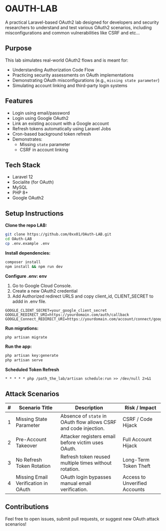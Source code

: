 # OAUTH-LAB

A practical Laravel-based OAuth2 lab designed for developers and security researchers to understand and test various OAuth2 scenarios, including misconfigurations and common vulnerabilities like CSRF and etc...

## Purpose

This lab simulates real-world OAuth2 flows and is meant for:

- Understanding Authorization Code Flow
- Practicing security assessments on OAuth implementations
- Demonstrating OAuth misconfigurations (e.g., `missing state parameter`)
- Simulating account linking and third-party login systems

## Features

- Login using email/password
- Login using Google OAuth2
- Link an existing account with a Google account
- Refresh tokens automatically using Laravel Jobs
- Cron-based background token refresh
- Demonstrates:
  - Missing `state` parameter
  - CSRF in account linking

## Tech Stack

- Laravel 12
- Socialite (for OAuth)
- MySQL
- PHP 8+
- Google OAuth2

## Setup Instructions

**Clone the repo LAB:**

```bash
git clone https://github.com/0xx01/OAuth-LAB.git
cd OAuth-LAB
cp .env.example .env
```
**Install dependencies:**

```bash
composer install
npm install && npm run dev
```
**Configure .env: env**
1. Go to Google Cloud Console.
2. Create a new OAuth2 credential
3. Add Authorized redirect URLS and copy client_id, CLIENT_SECRET to addd in .env file.
```GOOGLE_CLIENT_ID=your_google_client_id
GOOGLE_CLIENT_SECRET=your_google_client_secret
GOOGLE_REDIRECT_URI=https://yourdomain.com/auth/callback
GOOGLE_Connect_REDIRECT_URI=https://yourdomain.com/account/connect/google
```
**Run migrations:**

```bash
php artisan migrate
```
**Run the app:**
```bash
php artisan key:generate
php artisan serve
```
**Scheduled Token Refresh**
```pgsql
* * * * * php /path_the_lab/artisan schedule:run >> /dev/null 2>&1
```

## Attack Scenarios

| #  | Scenario Title                   | Description                                                                | Risk / Impact                          |
|----|-----------------------------------|----------------------------------------------------------------------------|----------------------------------------|
| 1  | Missing State Parameter           | Absence of `state` in OAuth flow allows CSRF and code injection.            | CSRF / Code Hijack                     |
| 2  | Pre-Account Takeover               | Attacker registers email before victim uses OAuth.                         | Full Account Hijack                    |
| 3  | No Refresh Token Rotation          | Refresh token reused multiple times without rotation.                      | Long-Term Token Theft                  |
| 4  | Missing Email Verification in OAuth| OAuth login bypasses manual email verification.                            | Access to Unverified Accounts          |


## Contributions
Feel free to open issues, submit pull requests, or suggest new OAuth attack scenarios!
